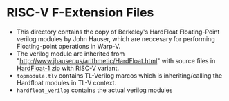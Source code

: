 # RISC-V F-Extension Files

* This directory contains the copy of	Berkeley's HardFloat Floating-Point verilog modules by John Hauser, which are neccesary for performing Floating-point operations in Warp-V.
* The verilog module are inherited from "http://www.jhauser.us/arithmetic/HardFloat.html" with source files in [HardFloat-1.zip](http://www.jhauser.us/arithmetic/HardFloat-1.zip)   with RISC-V variant.
* `topmodule.tlv` contains TL-Verilog marcos which is inheriting/calling the Hardfloat modules in TL-V context.
* `hardfloat_verilog` contains the actual verilog modules
